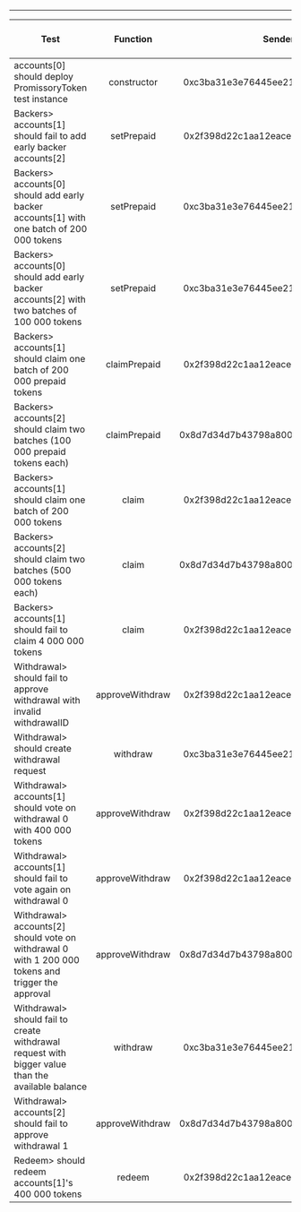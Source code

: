 -------------------------------------
| Test   | Function |     Sender Address    | Test Time (ms) | Status | Txn Hash |
|-----|:-------:|:-------:| ------:|------:| :------ |
accounts[0] should deploy PromissoryToken test instance | constructor | 0xc3ba31e3e76445ee213e8bfc8cb5f7768bd12bb0 | 9788 | passed | [0x2f8644469810ca1ed726cdf0db44548b5e344c25d52341ac7168715c4016f5dd](https://testnet.etherscan.io/tx/0x2f8644469810ca1ed726cdf0db44548b5e344c25d52341ac7168715c4016f5dd)|
Backers> accounts[1] should fail to add early backer accounts[2] | setPrepaid | 0x2f398d22c1aa12eacedad01f0301243cbb4647ad |  | failed | [[0x2f8644469810ca1ed726cdf0db44548b5e344c25d52341ac7168715c4016f5dd](https://testnet.etherscan.io/tx/0x2f8644469810ca1ed726cdf0db44548b5e344c25d52341ac7168715c4016f5dd)](https://testnet.etherscan.io/tx/[0x2f8644469810ca1ed726cdf0db44548b5e344c25d52341ac7168715c4016f5dd](https://testnet.etherscan.io/tx/0x2f8644469810ca1ed726cdf0db44548b5e344c25d52341ac7168715c4016f5dd))|
Backers> accounts[0] should add early backer accounts[1] with one batch of 200 000 tokens | setPrepaid | 0xc3ba31e3e76445ee213e8bfc8cb5f7768bd12bb0 | 7766 | passed | [0x7ea7499544d34f956d94be78210c1b97c0cabd64e2ce09369e3ec56d6eefc53c](https://testnet.etherscan.io/tx/0x7ea7499544d34f956d94be78210c1b97c0cabd64e2ce09369e3ec56d6eefc53c)|
Backers> accounts[0] should add early backer accounts[2] with two batches of 100 000 tokens  | setPrepaid | 0xc3ba31e3e76445ee213e8bfc8cb5f7768bd12bb0 | 8203 | passed | [0x2732395e2259b9b8f1a1d148910848b2aa40254ada6e6a93373db8513286edd7](https://testnet.etherscan.io/tx/0x2732395e2259b9b8f1a1d148910848b2aa40254ada6e6a93373db8513286edd7), [0x17e3e907591c034d7bb9ccb6f2078d3a4b6576134782a8777935e67b27211be8](https://testnet.etherscan.io/tx/0x17e3e907591c034d7bb9ccb6f2078d3a4b6576134782a8777935e67b27211be8)|
Backers> accounts[1] should claim one batch of 200 000 prepaid tokens | claimPrepaid | 0x2f398d22c1aa12eacedad01f0301243cbb4647ad | 4646 | passed | [0x70dc64dadeb00fa1f0aeb43db6157f5eefeae262754e9f1288d3ae0893b1b307](https://testnet.etherscan.io/tx/0x70dc64dadeb00fa1f0aeb43db6157f5eefeae262754e9f1288d3ae0893b1b307)|
Backers> accounts[2] should claim two batches (100 000 prepaid tokens each) | claimPrepaid | 0x8d7d34d7b43798a80047bee6e4b277e85e851504 | 9469 | passed | [0x413eca3937a49072b21a176a5c38540e1247d25617820cfc6b6ac717297e6fdb](https://testnet.etherscan.io/tx/0x413eca3937a49072b21a176a5c38540e1247d25617820cfc6b6ac717297e6fdb), [0x8c1281cc9c3d86691b2c77729103a04de57c3135a76f2870800715f12f2fb04c](https://testnet.etherscan.io/tx/0x8c1281cc9c3d86691b2c77729103a04de57c3135a76f2870800715f12f2fb04c)|
Backers> accounts[1] should claim one batch of 200 000 tokens | claim | 0x2f398d22c1aa12eacedad01f0301243cbb4647ad | 4491 | passed | [0x31d5c1ae728fcbd8d0c11a93868366dd54450665eb8b9b10cb277b5e54a7dddc](https://testnet.etherscan.io/tx/0x31d5c1ae728fcbd8d0c11a93868366dd54450665eb8b9b10cb277b5e54a7dddc)|
Backers> accounts[2] should claim two batches (500 000 tokens each) | claim | 0x8d7d34d7b43798a80047bee6e4b277e85e851504 | 9049 | passed | [0x3df55a829f8a3ed3b5802fcf5edb48da7784d258fb79c5f1a45c5fe4466460e6](https://testnet.etherscan.io/tx/0x3df55a829f8a3ed3b5802fcf5edb48da7784d258fb79c5f1a45c5fe4466460e6), [0x140b25d0881db2472df87fdd67b5485d616323ea871b885d75c42fc43d8fd7cb](https://testnet.etherscan.io/tx/0x140b25d0881db2472df87fdd67b5485d616323ea871b885d75c42fc43d8fd7cb)|
Backers> accounts[1] should fail to claim 4 000 000 tokens | claim | 0x2f398d22c1aa12eacedad01f0301243cbb4647ad |  | failed | [[0x3df55a829f8a3ed3b5802fcf5edb48da7784d258fb79c5f1a45c5fe4466460e6](https://testnet.etherscan.io/tx/0x3df55a829f8a3ed3b5802fcf5edb48da7784d258fb79c5f1a45c5fe4466460e6), [0x140b25d0881db2472df87fdd67b5485d616323ea871b885d75c42fc43d8fd7cb](https://testnet.etherscan.io/tx/0x140b25d0881db2472df87fdd67b5485d616323ea871b885d75c42fc43d8fd7cb)](https://testnet.etherscan.io/tx/[0x3df55a829f8a3ed3b5802fcf5edb48da7784d258fb79c5f1a45c5fe4466460e6](https://testnet.etherscan.io/tx/0x3df55a829f8a3ed3b5802fcf5edb48da7784d258fb79c5f1a45c5fe4466460e6), [0x140b25d0881db2472df87fdd67b5485d616323ea871b885d75c42fc43d8fd7cb](https://testnet.etherscan.io/tx/0x140b25d0881db2472df87fdd67b5485d616323ea871b885d75c42fc43d8fd7cb))|
Withdrawal> should fail to approve withdrawal with invalid withdrawalID | approveWithdraw | 0x2f398d22c1aa12eacedad01f0301243cbb4647ad |  | failed | |
Withdrawal> should create withdrawal request | withdraw | 0xc3ba31e3e76445ee213e8bfc8cb5f7768bd12bb0 | 5206 | passed | [0xaad12cfce7c9593fd6c153b88882bec2dd3dd20345fb5233de3b961f08ff9913](https://testnet.etherscan.io/tx/0xaad12cfce7c9593fd6c153b88882bec2dd3dd20345fb5233de3b961f08ff9913)|
Withdrawal> accounts[1] should vote on withdrawal 0 with 400 000 tokens | approveWithdraw | 0x2f398d22c1aa12eacedad01f0301243cbb4647ad | 4581 | passed | [0xab709baa634d58ef35b7742e6a97e6e9a5b33a88c81252c77742753e2f88470e](https://testnet.etherscan.io/tx/0xab709baa634d58ef35b7742e6a97e6e9a5b33a88c81252c77742753e2f88470e)|
Withdrawal> accounts[1] should fail to vote again on withdrawal 0 | approveWithdraw | 0x2f398d22c1aa12eacedad01f0301243cbb4647ad |  | failed | |
Withdrawal> accounts[2] should vote on withdrawal 0 with 1 200 000 tokens and trigger the approval | approveWithdraw | 0x8d7d34d7b43798a80047bee6e4b277e85e851504 |  | failed | [0x999b68e660908688a60223956d39844aa6a38cb1cd291f066674e9035a2e1092](https://testnet.etherscan.io/tx/0x999b68e660908688a60223956d39844aa6a38cb1cd291f066674e9035a2e1092)|
Withdrawal> should fail to create withdrawal request with bigger value than the available balance | withdraw | 0xc3ba31e3e76445ee213e8bfc8cb5f7768bd12bb0 |  | failed | |
Withdrawal> accounts[2] should fail to approve withdrawal 1 | approveWithdraw | 0x8d7d34d7b43798a80047bee6e4b277e85e851504 |  | failed | |
Redeem> should redeem accounts[1]'s 400 000 tokens | redeem | 0x2f398d22c1aa12eacedad01f0301243cbb4647ad | 5240 | passed | [0x2660908fa051a43c55d26c4b1ac552ecaca81d9ef025c4601feb970eeb6159ba](https://testnet.etherscan.io/tx/0x2660908fa051a43c55d26c4b1ac552ecaca81d9ef025c4601feb970eeb6159ba)|
